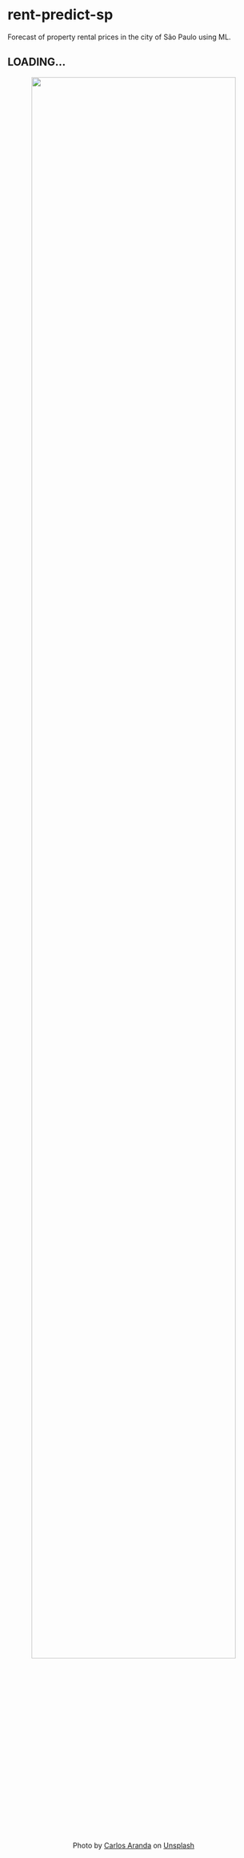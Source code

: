 # rent-predict-sp
Forecast of property rental prices in the city of São Paulo using ML.

## LOADING...



<div align="center">
  <img width="90%" src="https://raw.githubusercontent.com/gabrielcapela/rent-predict-sp/main/images/carlos-aranda_unsplash.jpg"><br>
  <p>
    Photo by 
    <a href="https://unsplash.com/pt-br/@carlosaranda?utm_content=creditCopyText&utm_medium=referral&utm_source=unsplash">Carlos Aranda</a> 
    on 
    <a href="https://unsplash.com/pt-br/fotografias/arranha-ceus-durante-o-dia-qFIK_CPUwRI?utm_content=creditCopyText&utm_medium=referral&utm_source=unsplash">Unsplash</a>
  </p>
</div>

      
      